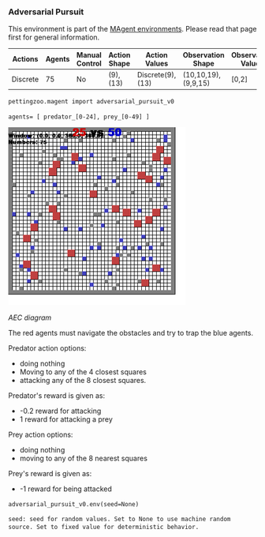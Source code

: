 
### Adversarial Pursuit

This environment is part of the [MAgent environments](../magent.md). Please read that page first for general information.

| Actions  | Agents | Manual Control | Action Shape    | Action Values           | Observation Shape        | Observation Values |
|----------|--------|----------------|-----------------|-------------------------|--------------------------|--------------------|
| Discrete | 75     | No             | (9),(13)     | Discrete(9),(13) | (10,10,19), (9,9,15)    | [0,2]              |

`pettingzoo.magent import adversarial_pursuit_v0`

`agents= [ predator_[0-24], prey_[0-49] ]`

![](magent_adversarial_pursuit.gif)

*AEC diagram*

The red agents must navigate the obstacles and try to trap the blue agents.

Predator action options:

* doing nothing
* Moving to any of the 4 closest squares
* attacking any of the 8 closest squares.

Predator's reward is given as:

* -0.2 reward for attacking
* 1 reward for attacking a prey

Prey action options:

* doing nothing
* moving to any of the 8 nearest squares

Prey's reward is given as:

* -1 reward for being attacked

```
adversarial_pursuit_v0.env(seed=None)
```

```
seed: seed for random values. Set to None to use machine random source. Set to fixed value for deterministic behavior.
```
